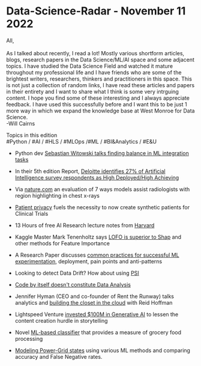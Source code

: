 # Data-Science-Radar - November 11 2022

<p>All, <br><br>
As I talked about recently, I read a lot! Mostly various shortform articles, blogs, research papers in the Data Science/ML/AI space and some adjacent topics. I have studied the Data Science Field and watched it mature throughout my professional life and I have friends who are some of the brightest writers, researchers, thinkers and practitioners in this space. This is not just a collection of random links, I have read these articles and papers in their entirety and I want to share what I think is some very intrguing content. I hope you find some of these interesting and I always appreciate feedback. I have used this successfully before and I want this to be just 1 more way in which we expand the knowledge base at West Monroe for Data Science.<br>
-Will Cairns</p>

<p> Topics in this edition <br>
#Python / #AI / #HLS / #MLOps /#ML / #BI&Analytics / #E&U<br></p>

- Python dev [Sebastian Witowski talks finding balance in ML integration tasks](https://sourcery.ai/blog/sebastian-witowski-interview-part-1/)

- In their 5th edition Report, [Deloitte identifies 27% of Artificial Intelligence survey respondents as High Deployed/High Achieving](https://www2.deloitte.com/us/en/pages/consulting/articles/state-of-ai-2022.html)

- Via [nature.com](https://www.nature.com/articles/s42256-022-00536-x#Abs1) an evaluation of 7 ways models assist radiologists with region highlighting in chest x-rays

- [Patient privacy](https://www.nature.com/articles/s41598-022-23011-4) fuels the necessity to now create synthetic patients for Clinical Trials

- 13 Hours of free AI Research lecture notes from [Harvard](https://www.cs197.seas.harvard.edu)

- Kaggle Master Mark Tenenholtz says [LOFO is superior to Shap](https://github.com/aerdem4/lofo-importance) and other methods for Feature Importance

- A Research Paper discusses [common practices for successful ML experimentation](https://arxiv.org/pdf/2209.09125.pdf), deployment, pain points and anti-patterns

- Looking to detect Data Drift? How about using [PSI](https://www.fiddler.ai/blog/measuring-data-drift-population-stability-index)

- [Code by itself doesn't constitute Data Analysis](https://www.tandfonline.com/doi/full/10.1080/10618600.2022.2104290?journalCode=ucgs20)

- Jennifer Hyman (CEO and co-founder of Rent the Runway) talks analytics and [building the closet in the cloud](https://greylock.com/greymatter/designed-by-data/) with Reid Hoffman

- Lightspeed Venture [invested $100M in Generative AI](https://medium.com/lightspeed-venture-partners/why-lightspeed-invested-in-stability-ai-democratizing-generative-ai-b4f2250c5055) to lessen the content creation hurdle in storytelling

- Novel [ML-based classifier](https://www.medrxiv.org/content/10.1101/2022.04.23.22274217v1.full.pdf) that provides a measure of grocery food processing

- [Modeling Power-Grid states](https://www.authorea.com/doi/full/10.22541/au.159845944.43030810) using various ML methods and comparing accuracy and False Negative rates.
